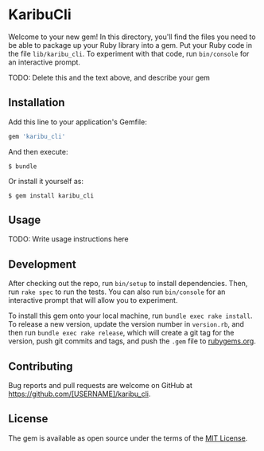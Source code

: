# KaribuCli

Welcome to your new gem! In this directory, you'll find the files you need to be able to package up your Ruby library into a gem. Put your Ruby code in the file `lib/karibu_cli`. To experiment with that code, run `bin/console` for an interactive prompt.

TODO: Delete this and the text above, and describe your gem

## Installation

Add this line to your application's Gemfile:

```ruby
gem 'karibu_cli'
```

And then execute:

    $ bundle

Or install it yourself as:

    $ gem install karibu_cli

## Usage

TODO: Write usage instructions here

## Development

After checking out the repo, run `bin/setup` to install dependencies. Then, run `rake spec` to run the tests. You can also run `bin/console` for an interactive prompt that will allow you to experiment.

To install this gem onto your local machine, run `bundle exec rake install`. To release a new version, update the version number in `version.rb`, and then run `bundle exec rake release`, which will create a git tag for the version, push git commits and tags, and push the `.gem` file to [rubygems.org](https://rubygems.org).

## Contributing

Bug reports and pull requests are welcome on GitHub at https://github.com/[USERNAME]/karibu_cli.

## License

The gem is available as open source under the terms of the [MIT License](http://opensource.org/licenses/MIT).
